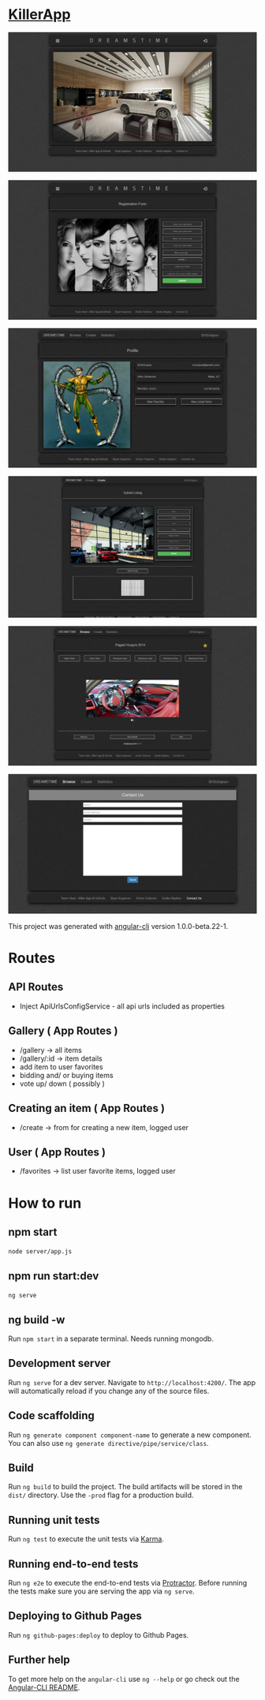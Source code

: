 # [KillerApp](https://team-heat-killer-app.herokuapp.com/)

![image](./src/assets/screenshot14.png)

![image](./src/assets/screenshot13.png)

![image](./src/assets/screenshot15-profile.png)

![image](./src/assets/screenshot12.png)

![image](./src/assets/screenshot16-gallery.png)

![image](./src/assets/screenshot17-contact.png)

This project was generated with [angular-cli](https://github.com/angular/angular-cli) version 1.0.0-beta.22-1.

# Routes

## API Routes
- Inject ApiUrlsConfigService - all api urls included as properties

## Gallery ( App Routes )
- /gallery -> all items
- /gallery/:id -> item details
- add item to user favorites
- bidding and/ or buying items 
- vote up/ down ( possibly )

## Creating an item ( App Routes )
- /create -> from for creating a new item, logged user

## User ( App Routes )
- /favorites -> list user favorite items, logged user

# How to run

## npm start 
`node server/app.js` 

## npm run start:dev
`ng serve`

## ng build -w 
Run `npm start` in a separate terminal. Needs running mongodb.

## Development server
Run `ng serve` for a dev server. Navigate to `http://localhost:4200/`. The app will automatically reload if you change any of the source files.

## Code scaffolding

Run `ng generate component component-name` to generate a new component. You can also use `ng generate directive/pipe/service/class`.

## Build

Run `ng build` to build the project. The build artifacts will be stored in the `dist/` directory. Use the `-prod` flag for a production build.

## Running unit tests

Run `ng test` to execute the unit tests via [Karma](https://karma-runner.github.io).

## Running end-to-end tests

Run `ng e2e` to execute the end-to-end tests via [Protractor](http://www.protractortest.org/).
Before running the tests make sure you are serving the app via `ng serve`.

## Deploying to Github Pages

Run `ng github-pages:deploy` to deploy to Github Pages.

## Further help

To get more help on the `angular-cli` use `ng --help` or go check out the [Angular-CLI README](https://github.com/angular/angular-cli/blob/master/README.md).
